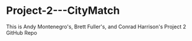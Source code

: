 # Project-2---CityMatch
This is Andy Montenegro's, Brett Fuller's, and Conrad Harrison's Project 2 GitHub Repo
